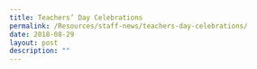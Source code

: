 ```yaml
---
title: Teachers’ Day Celebrations
permalink: /Resources/staff-news/teachers-day-celebrations/
date: 2018-08-29
layout: post
description: ""
---
```

